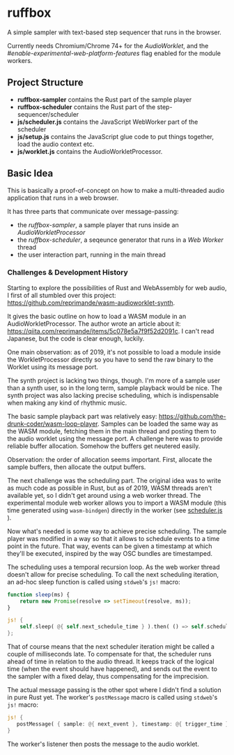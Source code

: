 # ruffbox

A simple sampler with text-based step sequencer that runs in the browser.

Currently needs Chromium/Chrome 74+ for the *AudioWorklet*, and the *#enable-experimental-web-platform-features* flag enabled for the module workers.

## Project Structure

* **ruffbox-sampler** contains the Rust part of the sample player
* **ruffbox-scheduler** contains the Rust part of the step-sequencer/scheduler
* **js/scheduler.js** contains the JavaScript WebWorker part of the scheduler
* **js/setup.js** contains the JavaScript glue code to put things together, load the audio context etc.
* **js/worklet.js** contains the AudioWorkletProcessor.

## Basic Idea

This is basically a proof-of-concept on how to make a multi-threaded audio application that runs in a web browser.

It has three parts that communicate over message-passing:

* the *ruffbox-sampler*, a sample player that runs inside an *AudioWorkletProcessor*
* the *ruffbox-scheduler*, a seqeunce generator that runs in a *Web Worker* thread
* the user interaction part, running in the main thread

### Challenges & Development History

Starting to explore the possibilities of Rust and WebAssembly for web audio, I first of all stumbled over this project:
https://github.com/reprimande/wasm-audioworklet-synth. 

It gives the basic outline on how to load a WASM module in an AudioWorkletProcessor. The author wrote an article about it:
https://qiita.com/reprimande/items/5c078e5a7f9f52d2091c. I can't read Japanese, but the code is clear enough, luckily.

One main observation: as of 2019, it's not possible to load a module inside the WorkletProcessor directly
so you have to send the raw binary to the Worklet using its message port. 

The synth project is lacking two things, though. I'm more of a sample user than a synth user, so in the long term, sample
playback would be nice. The synth project was also lacking precise scheduling, which is indispensable when making any kind
of rhythmic music. 

The basic sample playback part was relatively easy: https://github.com/the-drunk-coder/wasm-loop-player. Samples can be loaded 
the same way as the WASM module, fetching them in the main thread and posting them to the audio worklet using the message port.
A challenge here was to provide reliable buffer allocation. Somehow the buffers get neutered easily.

Observation: the order of allocation seems important. First, allocate the sample buffers, then allocate the output buffers.

The next challenge was the scheduling part. The original idea was to write as much code as possible in Rust, but as of 2019, 
WASM threads aren't available yet, so I didn't get around using a web worker thread. The experimental module web worker allows you to
import a WASM module (this time generated using `wasm-bindgen`) directly in the worker (see [scheduler.js](js/scheduler.js) ).

Now what's needed is some way to achieve precise scheduling. The sample player was modified in a way so that it allows to schedule events
to a time point in the future. That way, events can be given a timestamp at which they'll be executed, inspired by the way OSC bundles are timestamped.

The scheduling uses a temporal recursion loop. As the web worker thread doesn't allow for precise scheduling. To call the next scheduling iteration, an ad-hoc sleep function is called using `stdweb`'s `js!` macro:

```javascript
function sleep(ms) {
    return new Promise(resolve => setTimeout(resolve, ms));
}
```

```rust
js! {            
    self.sleep( @{ self.next_schedule_time } ).then( () => self.scheduler.scheduler_routine( performance.now()));
}; 
```

That of course means that the next scheduler iteration might be called a couple of milliseconds late. To compensate for that, 
the scheduler runs ahead of time in relation to the audio thread. It keeps track of the logical time (when the event should have happened), and sends out the event to the sampler with a fixed delay, thus compensating for the imprecision. 

The actual message passing is the other spot where I didn't find a solution in pure Rust yet. The worker's `postMessage` macro 
is called using `stdweb`'s `js!` macro:

```rust
js! {                
   postMessage( { sample: @{ next_event }, timestamp: @{ trigger_time } } );
}
```

The worker's listener then posts the message to the audio worklet. 

